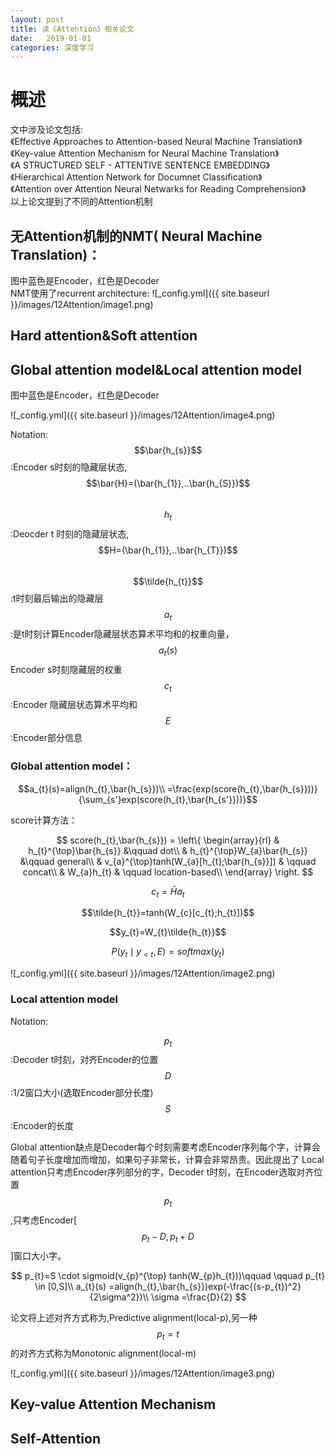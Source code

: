 ```yaml
---
layout: post
title: 读《Attention》相关论文
date:   2019-01-01
categories: 深度学习
---
```

# 概述  
文中涉及论文包括:    
《Effective Approaches to Attention-based Neural Machine Translation》  
《Key-value Attention Mechanism for Neural Machine Translation》  
《A STRUCTURED SELF - ATTENTIVE SENTENCE EMBEDDING》  
《Hierarchical Attention Network for Documnet Classification》  
《Attention over Attention Neural Netwarks for Reading Comprehension》  
以上论文提到了不同的Attention机制  

## 无Attention机制的NMT( Neural Machine Translation)：    
图中蓝色是Encoder，红色是Decoder    
NMT使用了recurrent architecture:
![_config.yml]({{ site.baseurl }}/images/12Attention/image1.png)



## Hard attention&Soft attention  
## Global attention model&Local attention model  

图中蓝色是Encoder，红色是Decoder  

![_config.yml]({{ site.baseurl }}/images/12Attention/image4.png)

Notation:  
$$\bar{h_{s}}$$:Encoder s时刻的隐藏层状态,$$\bar{H}=(\bar{h_{1}},..\bar{h_{S}})$$  
$$h_{t}$$:Deocder t 时刻的隐藏层状态,$$H=(\bar{h_{1}},..\bar{h_{T}})$$  
$$\tilde{h_{t}}$$:t时刻最后输出的隐藏层  
$$a_{t}$$:是t时刻计算Encoder隐藏层状态算术平均和的权重向量，$$a_{t}(s)$$Encoder s时刻隐藏层的权重    
$$c_{t}$$:Encoder 隐藏层状态算术平均和  
$$E$$:Encoder部分信息   

### Global attention model： 


$$a_{t}(s)=align(h_{t},\bar{h_{s}})\\
=\frac{exp(score(h_{t},\bar{h_{s}}))}{\sum_{s'}exp(score(h_{t},\bar{h_{s'}}))}$$

score计算方法： 

$$
score(h_{t},\bar{h_{s}}) = \left\{ \begin{array}{rl}
& h_{t}^{\top}\bar{h_{s}} &\qquad dot\\
& h_{t}^{\top}W_{a}\bar{h_{s}} &\qquad general\\
& v_{a}^{\top}tanh(W_{a}[h_{t};\bar{h_{s}}])  & \qquad concat\\
& W_{a}h_{t} & \qquad location-based\\
\end{array} \right.
$$  

$$c_{t}=\bar{H}a_{t}$$  

$$\tilde{h_{t}}=tanh(W_{c}[c_{t};h_{t}])$$

$$y_{t}=W_{t}\tilde{h_{t}}$$

$$P(y_{t}\mid y_{<t},E)=softmax(y_{t})$$  

![_config.yml]({{ site.baseurl }}/images/12Attention/image2.png)


### Local attention model  

Notation:  

$$p_{t}$$:Decoder t时刻，对齐Encoder的位置  
$$D$$:1/2窗口大小(选取Encoder部分长度)    
$$S$$:Encoder的长度  

Global attention缺点是Decoder每个时刻需要考虑Encoder序列每个字，计算会随着句子长度增加而增加，如果句子非常长，计算会非常昂贵。因此提出了 Local attention只考虑Encoder序列部分的字，Decoder t时刻，在Encoder选取对齐位置$$p_{t}$$,只考虑Encoder[$$p_{t}-D,p_{t}+D$$]窗口大小字。

$$
p_{t}=S \cdot sigmoid(v_{p}^{\top} tanh(W_{p}h_{t}))\qquad  \qquad p_{t} \in [0,S]\\
a_{t}(s) =align(h_{t},\bar{h_{s}})exp(-\frac{(s-p_{t})^2}{2\sigma^2})\\
\sigma =\frac{D}{2}
$$

论文将上述对齐方式称为,Predictive alignment(local-p),另一种$$p_{t}=t$$的对齐方式称为Monotonic alignment(local-m)

![_config.yml]({{ site.baseurl }}/images/12Attention/image3.png)


## Key-value Attention Mechanism  
## Self-Attention  
